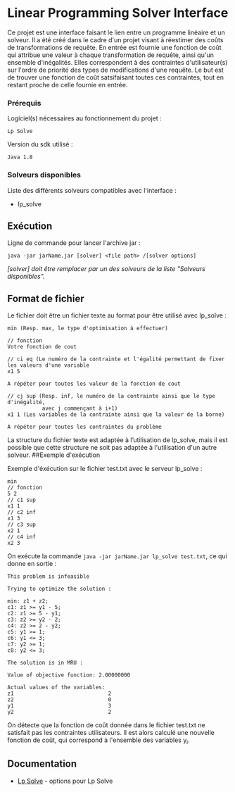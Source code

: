 # Linear Programming Solver Interface

Ce projet est une interface faisant le lien entre un programme linéaire et un solveur.
Il a été créé dans le cadre d'un projet visant à réestimer des coûts de transformations de requête. 
En entrée est fournie une fonction de coût qui attribue une valeur à chaque transformation de requête, ainsi qu'un ensemble d'inégalités.
Elles correspondent à des contraintes d'utilisateur(s) sur l'ordre de priorité des types de modifications d'une requête.
Le but est de trouver une fonction de coût satsifaisant toutes ces contraintes, tout en restant proche de celle fournie en entrée.

### Prérequis

Logiciel(s) nécessaires au fonctionnement du projet :

```
Lp Solve
```

Version du sdk utilisé :

```
Java 1.8
```

### Solveurs disponibles

Liste des différents solveurs compatibles avec l'interface :

* lp_solve

## Exécution

Ligne de commande pour lancer l'archive jar :

```
java -jar jarName.jar [solver] <file path> /[solver options]
```

*[solver] doit être remplacer par un des solveurs de la liste "Solveurs disponibles".*

## Format de fichier
Le fichier doit être un fichier texte au format pour être utilisé avec lp_solve :
```
min (Resp. max, le type d'optimisation à effectuer)

// fonction
Votre fonction de cout

// ci eq (Le numéro de la contrainte et l'égalité permettant de fixer les valeurs d'une variable
x1 5

A répéter pour toutes les valeur de la fonction de cout

// cj sup (Resp. inf, le numéro de la contrainte ainsi que le type d'inégalité,
           avec j commençant à i+1)
x1 1 (Les variables de la contrainte ainsi que la valeur de la borne)

A répéter pour toutes les contraintes du problème
```
La structure du fichier texte est adaptée à l’utilisation de lp_solve, mais il est possible que cette structure ne soit pas adaptée à l'utilisation d'un autre solveur.
##Exemple d'exécution

Exemple d'éxécution sur le fichier test.txt avec le serveur lp_solve :
```
min
// fonction
5 2
// c1 sup
x1 1
// c2 inf
x1 3
// c3 sup
x2 1
// c4 inf
x2 3
```

On exécute la commande ``java -jar jarName.jar lp_solve test.txt``, 
ce qui donne en sortie : 
```
This problem is infeasible

Trying to optimize the solution :

min: z1 + z2;
c1: z1 >= y1 - 5;
c2: z1 >= 5 - y1;
c3: z2 >= y2 - 2;
c4: z2 >= 2 - y2;
c5: y1 >= 1;
c6: y1 <= 3;
c7: y2 >= 1;
c8: y2 <= 3;

The solution is in MRU :

Value of objective function: 2.00000000

Actual values of the variables:
z1                              2
z2                              0
y1                              3
y2                              2
```

On détecte que la fonction de coût donnée dans le fichier test.txt ne satisfait pas les contraintes utilisateurs.
Il est alors calculé une nouvelle fonction de coût, qui correspond à l'ensemble des variables y<sub>i</sub>.

## Documentation

* [Lp Solve](http://lpsolve.sourceforge.net/5.5/lp_solve.htm) - options pour Lp Solve

